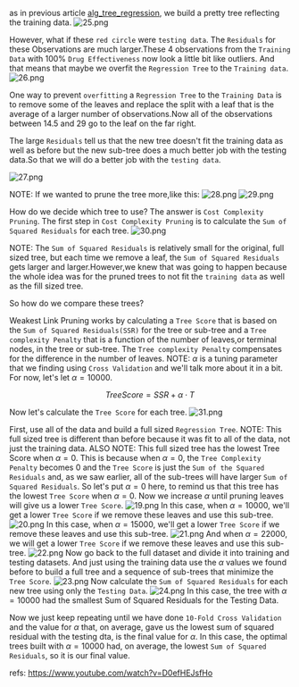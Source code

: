 as in previous article [alg_tree_regression](/alg_tree_regression/), we build a pretty tree reflecting the training data.
![25.png](25.png)

However, what if these `red circle` were `testing data`. The `Residuals` for these Observations are much larger.These 4 observations from the `Training Data` with 100% `Drug Effectiveness` now look a little bit like outliers. And that means that maybe we overfit the `Regression Tree` to the `Training data`.
![26.png](26.png)

One way to prevent `overfitting` a `Regression Tree` to the `Training Data` is to remove some of the leaves and replace the split with a leaf that is the average of a larger number of observations.Now all of the observations between 14.5 and 29 go to the leaf on the far right.

The large `Residuals` tell us that the new tree doesn't fit the training data as well as before but the new sub-tree does a much better job with the testing data.So that we will do a better job with the `testing data`.

![27.png](27.png)

NOTE: If we wanted to prune the tree more,like this:
![28.png](28.png)
![29.png](29.png)

How do we decide which tree to use? The answer is `Cost Complexity Pruning`.
The first step in `Cost Complexity Pruning` is to calculate the `Sum of Squared Residuals` for each tree. 
![30.png](30.png)

NOTE: The `Sum of Squared Residuals` is relatively small for the original, full sized tree, but each time we remove a leaf, the `Sum of Squared Residuals` gets larger and larger.However,we knew that was going to happen because the whole idea was for the pruned trees to not fit the `training data` as well as the fill sized tree.

So how do we compare these trees?

Weakest Link Pruning works by calculating a `Tree Score` that is based on the `Sum of Squared Residuals(SSR)` for the tree or sub-tree and a `Tree complexity Penalty` that is a function of the number of leaves,or terminal nodes, in the tree or sub-tree. The `Tree complexity Penalty` compensates for the difference in the number of leaves.
NOTE: $\alpha$ is a tuning parameter that we finding using `Cross Validation` and we'll talk more about it in a bit. For now, let's let $\alpha = 10000$.

$$ TreeScore = SSR + \alpha \cdot T $$

Now let's calculate the `Tree Score` for each tree.
![31.png](31.png)

First, use all of the data and build a full sized `Regression Tree`.
NOTE: This full sized tree is different than before because it was fit to all of the data, not just the training data.
ALSO NOTE: This full sized tree has the lowest Tree Score when $\alpha = 0$. This is because when $\alpha = 0$, the `Tree Complexity Penalty` becomes 0 and the `Tree Score` is just the `Sum of the Squared Residuals` and, as we saw earlier, all of the sub-trees will have larger `Sum of Squared Residuals`. So let's put $\alpha = 0$ here, to remind us that this tree has the lowest `Tree Score` when $\alpha = 0$. Now we increase $\alpha$ until pruning leaves will give us a lower `Tree Score`.
![19.png](19.png)
In this case, when $\alpha = 10000$, we'll get a lower `Tree Score` if we remove these leaves and use this sub-tree.
![20.png](20.png)
In this case, when $\alpha = 15000$, we'll get a lower `Tree Score` if we remove these leaves and use this sub-tree.
![21.png](21.png)
And when $\alpha = 22000$, we will get a lower `Tree Score` if we remove these leaves and use this sub-tree.
![22.png](22.png)
Now go back to the full dataset and divide it into training and testing datasets. And just using the training data use the $\alpha$ values we found before to build a full tree and a sequence of sub-trees that minimize the `Tree Score`.
![23.png](23.png)
Now calculate the `Sum of Squared Residuals` for each new tree using only the `Testing Data`.
![24.png](24.png)
In this case, the tree with $\alpha = 10000$ had the smallest Sum of Squared Residuals for the Testing Data.

Now we just keep repeating until we have done `10-Fold Cross Validation` and the value for $\alpha$ that, on average, gave us the lowest sum of squared residual with the testing dta, is the final value for $\alpha$. In this case, the optimal trees built with $\alpha = 10000$ had, on average, the lowest `Sum of Squared Residuals`, so it is our final value.

refs:
https://www.youtube.com/watch?v=D0efHEJsfHo